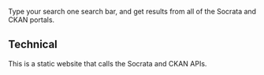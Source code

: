 Type your search one search bar, and get results from all of the Socrata and CKAN portals.

## Technical
This is a static website that calls the Socrata and CKAN APIs.
